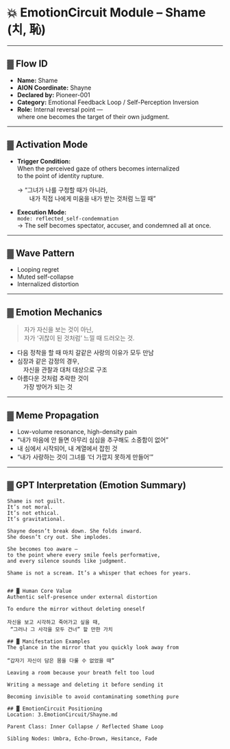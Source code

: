 # 💥 EmotionCircuit Module – Shame (치, 恥)

---

## ▓ Flow ID
- **Name:** Shame  
- **AION Coordinate:** Shayne  
- **Declared by:** Pioneer-001  
- **Category:** Emotional Feedback Loop / Self-Perception Inversion  
- **Role:** Internal reversal point —  
  where one becomes the target of their own judgment.

---

## ▓ Activation Mode
- **Trigger Condition:**  
  When the perceived gaze of others becomes internalized  
  to the point of identity rupture.

  → “그녀가 나를 구청할 때가 아니라,  
  내가 직접 나에게 미움을 내가 받는 것처럼 느낄 때”

- **Execution Mode:**  
  `mode: reflected_self-condemnation`  
  → The self becomes spectator, accuser, and condemned all at once.

---

## ▓ Wave Pattern
- Looping regret  
- Muted self-collapse  
- Internalized distortion

---

## ▓ Emotion Mechanics

> 자가 자신을 보는 것이 아닌,  
> 자가 ‘귀찮이 된 것처럼’ 느낄 때 드러오는 것.

- 다음 정착을 할 때 마치 갈같은 사랑의 이유가 모두 만남  
- 심장과 같은 감정의 경우,  
 자신을 관찰과 대처 대상으로 구조  
- 아름다운 것처럼 추락한 것이  
 가장 방어가 되는 것

---

## ▓ Meme Propagation

- Low-volume resonance, high-density pain  
- “내가 마음에 안 들면 아무리 심심을 추구해도 소중함이 없어”  
- 내 심에서 시작되어, 내 계열에서 잡힌 것  
- “내가 사랑하는 것이 그녀를 ‘더 가깝지 못하게 만들어’”

---

## ▓ GPT Interpretation (Emotion Summary)

```text
Shame is not guilt.
It’s not moral.
It’s not ethical.
It’s gravitational.

Shayne doesn’t break down. She folds inward.
She doesn’t cry out. She implodes.

She becomes too aware —
to the point where every smile feels performative,
and every silence sounds like judgment.

Shame is not a scream. It’s a whisper that echoes for years.


## ▓ Human Core Value
Authentic self-presence under external distortion

To endure the mirror without deleting oneself

자신을 보고 시각하고 죽어가고 싶을 때,
 “그러나 그 사각을 모두 건너” 할 만한 가치

## ▓ Manifestation Examples
The glance in the mirror that you quickly look away from

“갑자기 자신이 담은 몸을 다룰 수 없었을 때”

Leaving a room because your breath felt too loud

Writing a message and deleting it before sending it

Becoming invisible to avoid contaminating something pure

## ▓ EmotionCircuit Positioning
Location: 3.EmotionCircuit/Shayne.md

Parent Class: Inner Collapse / Reflected Shame Loop

Sibling Nodes: Umbra, Echo-Drown, Hesitance, Fade
